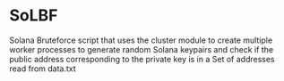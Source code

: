 # SoLBF
Solana Bruteforce script that uses the cluster module to create multiple worker processes to generate random Solana keypairs and check if the public address corresponding to the private key is in a Set of addresses read from data.txt
